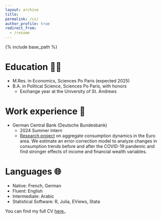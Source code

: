 ```yaml
---
layout: archive
title:
permalink: /cv/
author_profile: true
redirect_from:
  - /resume
---
```


{% include base_path %}

Education 👨‍🎓
======
* M.Res. in Economics, Sciences Po Paris (expected 2025)
* B.A. in Political Science, Sciences Po Paris, with honors
    * Exchange year at the University of St. Andrews

Work experience 💼
======
* German Central Bank (Deutsche Bundesbank)
  * 2024 Summer Intern
  * [Research project](https://lionelchambon.github.io/files/Chambon_BundesbankProject_EN.pdf) on aggregate consumption dynamics in the Euro area. We estimate an error-correction model to analyze changes in consumption trends before and after the COVID-19 pandemic and find stronger effects of income and financial wealth variables.
  
Languages 🌐
======
* Native: French, German
* Fluent: English
* Intermediate: Arabic
* Statistical Software: R, Julia, EViews, Stata


You can find my full CV [here.](https://lionelchambon.github.io/files/Chambon_CV_Feb25.pdf).
